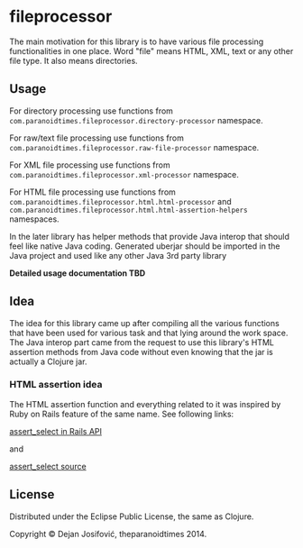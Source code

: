 # fileprocessor

The main motivation for this library is to have various file processing functionalities
in one place. Word "file" means HTML, XML, text or any other file type. It also means
directories.

## Usage

For directory processing use functions from
`com.paranoidtimes.fileprocessor.directory-processor` namespace.

For raw/text file processing use functions from
`com.paranoidtimes.fileprocessor.raw-file-processor` namespace.

For XML file processing use functions from
`com.paranoidtimes.fileprocessor.xml-processor` namespace.

For HTML file processing use functions from
`com.paranoidtimes.fileprocessor.html.html-processor` and
`com.paranoidtimes.fileprocessor.html.html-assertion-helpers`
namespaces.

In the later library has helper methods that provide Java interop that should feel
like native Java coding. Generated uberjar should be imported in the Java project and
used like any other Java 3rd party library

**Detailed usage documentation TBD**

## Idea

The idea for this library came up after compiling all the various functions
that have been used for various task and  that lying around the work space. The Java
interop part came from the request to use this library's HTML assertion methods from
Java code without even knowing that the jar is actually a Clojure jar.

### HTML assertion idea

The HTML assertion function and everything related to it was inspired by
Ruby on Rails feature of the same name. See following links:

[assert_select in Rails API](http://apidock.com/rails/ActionDispatch/Assertions/SelectorAssertions/assert_select)

and

[assert_select source](https://github.com/rails/rails-dom-testing/blob/0500ae5593a0fa79bb8052ae1c4474960a81440c/lib/rails/dom/testing/assertions/selector_assertions.rb)

## License

Distributed under the Eclipse Public License, the same as Clojure.

Copyright &copy; Dejan Josifović, theparanoidtimes 2014.
